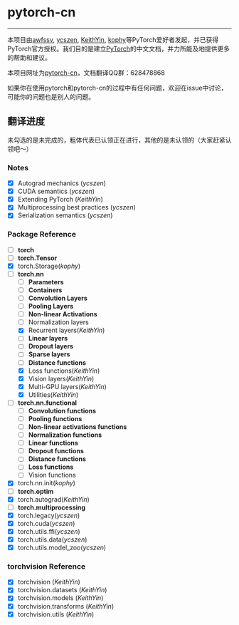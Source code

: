 # pytorch-cn

---

本项目由[awfssv](https://github.com/awfssv), [ycszen](https://github.com/ycszen), [KeithYin](https://github.com/KeithYin), [kophy](https://github.com/kophy)等PyTorch爱好者发起，并已获得PyTorch官方授权。我们目的是建立[PyTorch](http://pytorch.org/docs/)的中文文档，并力所能及地提供更多的帮助和建议。

本项目网址为[pytorch-cn](http://pytorch-cn.readthedocs.io/zh/latest/)，文档翻译QQ群：628478868

如果你在使用pytorch和pytorch-cn的过程中有任何问题，欢迎在issue中讨论，可能你的问题也是别人的问题。

## 翻译进度
未勾选的是未完成的，粗体代表已认领正在进行，其他的是未认领的（大家赶紧认领吧～）
### Notes
- [x] Autograd mechanics (*ycszen*)
- [x] CUDA semantics (*ycszen*)
- [x] Extending PyTorch (*KeithYin*)
- [x] Multiprocessing best practices (*ycszen*)
- [x] Serialization semantics (*ycszen*)

### Package Reference
- [ ] **torch**
- [ ] **torch.Tensor**
- [x] torch.Storage(*kophy*)
- [ ] **torch.nn**
  - [ ] **Parameters**
  - [ ] **Containers**
  - [ ] **Convolution Layers**
  - [ ] **Pooling Layers**
  - [ ] **Non-linear Activations**
  - [ ] Normalization layers
  - [x] Recurrent layers(*KeithYin*)
  - [ ] **Linear layers**
  - [ ] **Dropout layers**
  - [ ] **Sparse layers**
  - [ ] **Distance functions**
  - [x] Loss functions(*KeithYin*)
  - [x] Vision layers(*KeithYin*)
  - [x] Multi-GPU layers(*KeithYin*)
  - [x] Utilities(*KeithYin*)
- [ ] **torch.nn.functional**
  - [ ] **Convolution functions**
  - [ ] **Pooling functions**
  - [ ] **Non-linear activations functions**
  - [ ] **Normalization functions**
  - [ ] **Linear functions**
  - [ ] **Dropout functions**
  - [ ] **Distance functions**
  - [ ] **Loss functions**
  - [ ] Vision functions
- [x] torch.nn.init(*kophy*)
- [ ] **torch.optim**
- [x] torch.autograd(*KeithYin*)
- [ ] **torch.multiprocessing**
- [x] torch.legacy(*ycszen*)
- [x] torch.cuda(*ycszen*)
- [x] torch.utils.ffi(*ycszen*)
- [x] torch.utils.data(*ycszen*)
- [x] torch.utils.model_zoo(*ycszen*)

### torchvision Reference
- [x] torchvision (*KeithYin*)
- [x] torchvision.datasets (*KeithYin*)
- [x] torchvision.models (*KeithYin*)
- [x] torchvision.transforms (*KeithYin*)
- [x] torchvision.utils (*KeithYin*)
